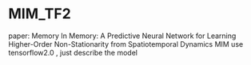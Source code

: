 # MIM_TF2
paper: Memory In Memory: A Predictive Neural Network for Learning Higher-Order Non-Stationarity from Spatiotemporal Dynamics
MIM use tensorflow2.0 , just describe the model
